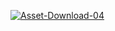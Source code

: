 
<a href="https://imgbb.com/"><img src="https://image.ibb.co/b6QJUq/Asset-Download-04.png" alt="Asset-Download-04" border="0"></a>
